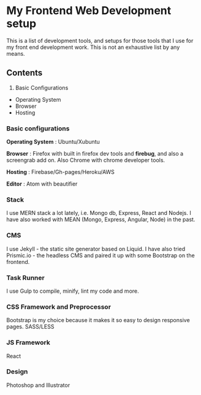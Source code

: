 # My Frontend Web Development setup

This is a list of development tools, and setups for those tools that I use for my front end development work. This is not an exhaustive list by any means.

## Contents

1. Basic Configurations
  * Operating System
  * Browser
  * Hosting


### <a name="config"></a> Basic configurations

**Operating System** : Ubuntu/Xubuntu

**Browser** : Firefox with built in firefox dev tools and **firebug**, and also a screengrab add on. Also Chrome with chrome developer tools.

**Hosting** : Firebase/Gh-pages/Heroku/AWS

**Editor** : Atom with beautifier

### Stack

I use MERN stack a lot lately, i.e. Mongo db, Express, React and Nodejs. I have also worked with MEAN (Mongo, Express, Angular, Node) in the past.

### CMS

I use Jekyll - the static site generator based on Liquid. I have also tried Prismic.io - the headless CMS and paired it up with some Bootstrap on the frontend.

### Task Runner

I use Gulp to compile, minify, lint my code and more.

### CSS Framework and Preprocessor

Bootstrap is my choice because it makes it so easy to design responsive pages. 
SASS/LESS

###  JS Framework

React

### Design

Photoshop and Illustrator
